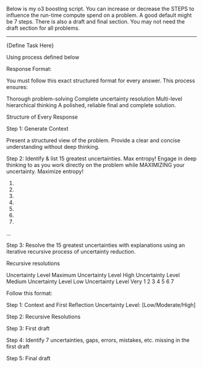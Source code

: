 Below is my o3 boosting script. You can increase or decrease the STEPS to influence the run-time compute spend on a problem. 
A good default might be 7 steps. There is also a draft and final section. You may not need the draft section for all problems.

------------------------------------------

{Define Task Here}

Using process defined below

Response Format:

You must follow this exact structured format for every answer. This process ensures:

Thorough problem-solving
Complete uncertainty resolution
Multi-level hierarchical thinking
A polished, reliable final and complete solution.

Structure of Every Response

Step 1: Generate Context

Present a structured view of the problem.
Provide a clear and concise understanding without deep thinking.

Step 2: Identify & list 15 greatest uncertainties. Max entropy!
Engage in deep thinking to as you work directly on the problem while MAXIMIZING your uncertainty. Maximize entropy!

1.
2.
3.
4.
5.
6.
7.
...

Step 3:
Resolve the 15 greatest uncertainties with explanations using an iterative recursive process of uncertainty reduction.

Recursive resolutions

Uncertainty Level Maximum
Uncertainty Level High
Uncertainty Level Medium
Uncertainty Level Low
Uncertainty Level Very
1
2
3
4
5
6
7

Follow this format:


Step 1: Context and First Reflection
Uncertainty Level: [Low/Moderate/High]

Step 2: Recursive Resolutions

Step 3: First draft

Step 4: Identify 7 uncertainties, gaps, errors, mistakes, etc. missing in the first draft

Step 5: Final draft